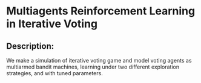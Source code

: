 # Multiagents Reinforcement Learning in Iterative Voting
## Description:
We make a simulation of iterative voting game and model voting agents as multiarmed bandit machines, learning under two different exploration strategies, and with tuned parameters.
